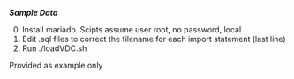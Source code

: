 <!-- SPDX-License-Identifier: Apache-2.0 -->
<!-- Copyright Contributors to the ODPi Egeria project. -->
***Sample Data***

0. Install mariadb. Scipts assume user root, no password, local
1. Edit .sql files to correct the filename for each import statement (last line)
2. Run ./loadVDC.sh

Provided as example only
